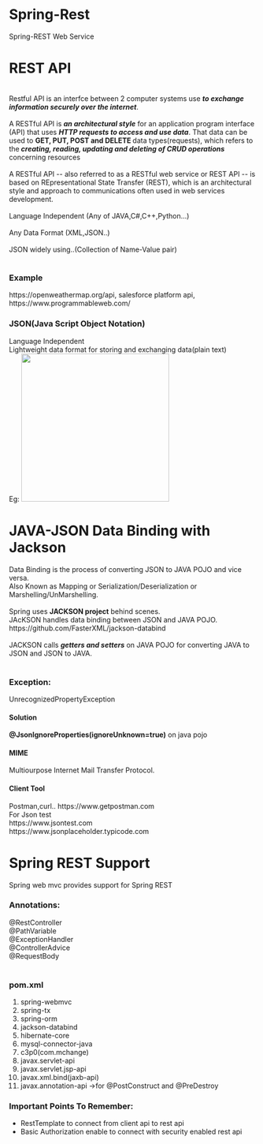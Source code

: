 # Spring-Rest
Spring-REST Web Service

<h1>REST API</h1><br>
Restful API is an interfce between 2 computer systems use <b><i> to exchange information securely over the internet</b></i>.<br><br>
A RESTful API is <b><i>an architectural style</b></i> for an application program interface (API) that uses <b><i>HTTP requests to access and use data</b></i>. That data can be used to <b>GET, PUT, POST and DELETE </b>data types(requests), which refers to the<b><i> creating, reading, updating and deleting of CRUD operations</b></i> concerning resources<br><br>
A RESTful API -- also referred to as a RESTful web service or REST API -- is based on REpresentational State Transfer (REST), which is an architectural style and approach to communications often used in web services development.<br><br>
Language Independent (Any of JAVA,C#,C++,Python...)<br><br>
Any Data Format (XML,JSON..)<br><br>
JSON widely using..(Collection of Name-Value pair)
<h1></h1>
<h3>Example</h3>
https://openweathermap.org/api,
salesforce platform api,
https://www.programmableweb.com/<br>

<h3>JSON(Java Script Object Notation)</h3>
Language Independent<br>Lightweight data format for storing and exchanging data(plain text)<br>
Eg: <img src = "https://addons.mozilla.org/user-media/previews/full/29/29967.png?modified=1622132517kvU&ust=1670390925159000&source=images&cd=vfe&ved=0CBAQjRxqFwoTCLiAtJ-h5PsCFQAAAAAdAAAAABAW" width="300" height="300"/>
<br>

<h1>JAVA-JSON Data Binding with Jackson</h1>
Data Binding is the process of converting JSON to JAVA POJO and vice versa.<br>
Also Known as Mapping or Serialization/Deserialization or Marshelling/UnMarshelling.<br><br>
Spring uses <b> JACKSON project</b> behind scenes.<br>
JAcKSON handles data binding between JSON and JAVA POJO.<br>
https://github.com/FasterXML/jackson-databind
<br><br>
JACKSON calls <b><i>getters and setters</b></i> on JAVA POJO for converting JAVA to JSON and JSON to JAVA.
<br><br>
<h3>Exception:</h3>UnrecognizedPropertyException
<h4>Solution</h4><b>@JsonIgnoreProperties(ignoreUnknown=true)</b> on java pojo<br>
<h4>MIME</h4>Multiourpose Internet Mail Transfer Protocol.<br>
<h4>Client Tool</h4>Postman,curl..
https://www.getpostman.com<br>
For Json test<br>
https://www.jsontest.com<br>
https://www.jsonplaceholder.typicode.com<br>

<h2></h2>
<h1>Spring REST Support</h1>
Spring web mvc provides support for Spring REST
<h3>Annotations:</h3>
@RestController<br>
@PathVariable<br>
@ExceptionHandler<br>
@ControllerAdvice<br>
@RequestBody<br>
<br>

<h3>pom.xml</h3>
<ol>
<li>spring-webmvc</li>
<li>spring-tx</li>
<li>spring-orm</li>
<li>jackson-databind</li>
<li>hibernate-core</li>
<li>mysql-connector-java</li>
<li>c3p0(com.mchange)</li>
<li>javax.servlet-api</li>
<li>javax.servlet.jsp-api</li>
<li>javax.xml.bind(jaxb-api)</li>
<li>javax.annotation-api ->for @PostConstruct and @PreDestroy</ol>

<h3>Important Points To Remember:</h3>
<ul> 
<li>RestTemplate to connect from client api to rest api</li>
<li>Basic Authorization enable to connect with security enabled rest api</li></ul> 

